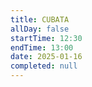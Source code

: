 ```yaml
---
title: CUBATA
allDay: false
startTime: 12:30
endTime: 13:00
date: 2025-01-16
completed: null
---
```

